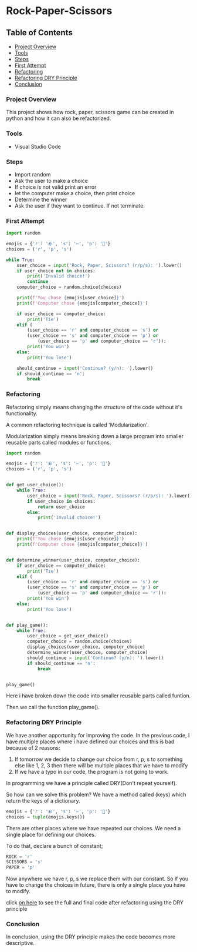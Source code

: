 # Rock-Paper-Scissors

## Table of Contents

- [Project Overview](#project-overview)
- [Tools](#tools)
- [Steps](#steps)
- [First Attempt](#first-attempt)
- [Refactoring](#refactoring)
- [Refactoring DRY Principle](#refactoring-dry-principle)
- [Conclusion](#conclusion)


### Project Overview

This project shows how rock, paper, scissors game can be created in python and how it can also be refactorized.

### Tools

- Visual Studio Code


### Steps

- Import random
- Ask the user to make a choice
- If choice is not valid print an error
- let the computer make a choice, then print choice
- Determine the winner
- Ask the user if they want to continue. If not terminate.

### First Attempt

```python
import random

emojis = {'r': '🪨', 's': '✂️', 'p': '📃'}
choices = ('r', 'p', 's')

while True:
    user_choice = input('Rock, Paper, Scissors? (r/p/s): ').lower()
    if user_choice not in choices:
        print('Invalid choice!')
        continue
    computer_choice = random.choice(choices)

    print(f'You chose {emojis[user_choice]}')
    print(f'Computer chose {emojis[computer_choice]}')

    if user_choice == computer_choice:
        print('Tie')
    elif (
        (user_choice == 'r' and computer_choice == 's') or
        (user_choice == 's' and computer_choice == 'p') or
            (user_choice == 'p' and computer_choice == 'r')):
        print('You win')
    else:
        print('You lose')

    should_continue = input('Continue? (y/n): ').lower()
    if should_continue == 'n':
        break
```

### Refactoring

Refactoring simply means changing the structure of the code without it's functionality.

A common refactoring technique is called 'Modularization'.

Modularization simply means breaking down a large program into smaller reusable parts called modules or functions. 

```python
import random

emojis = {'r': '🪨', 's': '✂️', 'p': '📃'}
choices = ('r', 'p', 's')


def get_user_choice():
    while True:
        user_choice = input('Rock, Paper, Scissors? (r/p/s): ').lower()
        if user_choice in choices:
            return user_choice
        else:
            print('Invalid choice!')


def display_choices(user_choice, computer_choice):
    print(f'You chose {emojis[user_choice]}')
    print(f'Computer chose {emojis[computer_choice]}')


def determine_winner(user_choice, computer_choice):
    if user_choice == computer_choice:
        print('Tie')
    elif (
        (user_choice == 'r' and computer_choice == 's') or
        (user_choice == 's' and computer_choice == 'p') or
            (user_choice == 'p' and computer_choice == 'r')):
        print('You win')
    else:
        print('You lose')


def play_game():
    while True:
        user_choice = get_user_choice()
        computer_choice = random.choice(choices)
        display_choices(user_choice, computer_choice)
        determine_winner(user_choice, computer_choice)
        should_continue = input('Continue? (y/n): ').lower()
        if should_continue == 'n':
            break


play_game()
```

Here i have broken down the code into smaller reusable parts called funtion. 

Then we call the function play_game().

### Refactoring DRY Principle

We have another opportunity for improving the code. In the previous code, I have multiple places where i have defined our choices and this is bad because of 2 reasons:

1. If tomorrow we decide to change our choice from r, p, s to something else like 1, 2, 3 then there will be multiple places that we have to modify
2. If we have a typo in our code, the program is not going to work.

In programming we have a principle called DRY(Don't repeat yourself).

So how can we solve this problem? We have a method called (keys) which return the keys of a dictionary.

```python
emojis = {'r': '🪨', 's': '✂️', 'p': '📃'}
choices = tuple(emojis.keys())
```

There are other places where we have repeated our choices. We need a single place for defining our choices.

To do that, declare a bunch of constant;

```python
ROCK = 'r'
SCISSORS = 's'
PAPER = 'p'
```

Now anywhere we have r, p, s we replace them with our constant. So if you have to change the choices in future, there is only a single place you have to modify.

click [on here](https://github.com/onatolumayowa/Rock-Paper-Scissors-Game-using-python/blob/main/DRY%20(code).py) to see the full and final code after refactoring using the DRY principle


### Conclusion

In conclusion, using the DRY principle makes the code becomes more descriptive.


